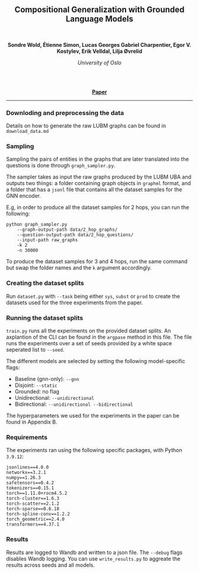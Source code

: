 <h2 align="center"><b>Compositional Generalization with Grounded Language Models</h2><br></b>

<p align="center">
  <b>Sondre Wold, Étienne Simon, Lucas Georges Gabriel Charpentier, Egor V. Kostylev, Erik Velldal, Lilja Øvrelid</b>
</p>

<p align="center">
  <i>
    University of Oslo<br>
  </i>
  <br>
</p>
<br>
<p align="center">
  <a href=""><b>Paper</b></a><br>
</p>

_______

### Downloding and preprocessing the data

Details on how to generate the raw LUBM graphs can be found in
`download_data.md`

### Sampling

Sampling the pairs of entities in the graphs that are later translated into
the questions is done through `graph_sampler.py`.

The sampler takes as input the raw graphs produced by the LUBM UBA and
outputs two things: a folder containing graph objects in `graphml` format,
and a folder that has a `jsonl` file that contains all the dataset samples
for the GNN encoder. 

E.g, in order to produce all the dataset samples for 2 hops, you can run the
following:

```
python graph_sampler.py
    --graph-output-path data/2_hop_graphs/
    --question-output-path data/2_hop_questions/
    --input-path raw_graphs
    -k 2
    -n 30000
```

To produce the dataset samples for 3 and 4 hops, run the same command but
swap the folder names and the `k` argument accordingly.

### Creating the dataset splits
Run `dataset.py` with `--task` being either `sys`, `subst` or `prod` to
create the datasets used for the three experiments from the paper.

### Running the dataset splits
`train.py` runs all the experiments on the provided dataset splits. An axplantion of the CLI can be found in the `argpase` method in this file. The file runs the experiments over a set of seeds
provided by a white space seperated list to `--seed`.  

The different models are selected by setting the following model-specific
flags:
- Baseline (gnn-only): `--gnn`
- Disjoint: `--static`
- Grounded: no flag
- Unidirectional: `--unidirectional`
- Bidirectional: `--unidirectional --bidirectional`

The hyperparameters we used for the experiments in the paper can be found
in Appendix B.

### Requirements

The experiments ran using the following specific packages, with Python
`3.9.12`:

```
jsonlines==4.0.0
networkx==3.2.1
numpy==1.26.3
safetensors==0.4.2
tokenizers==0.15.1
torch==1.11.0+rocm4.5.2
torch-cluster==1.6.3
torch-scatter==2.1.2
torch-sparse==0.6.18
torch-spline-conv==1.2.2
torch_geometric==2.4.0
transformers==4.37.1
```

### Results
Results are logged to Wandb and written to a json file.  The `--debug`
flags disables Wandb logging.
You can use ```write_results.py``` to aggreate the results across seeds and
all models. 
